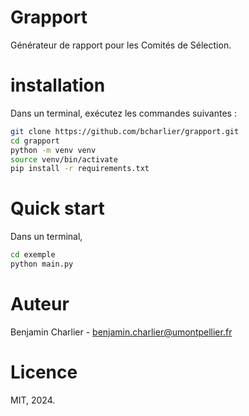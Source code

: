 # Grapport

Générateur de rapport pour les Comités de Sélection.

# installation

Dans un terminal, exécutez les commandes suivantes :
```bash
git clone https://github.com/bcharlier/grapport.git
cd grapport
python -m venv venv
source venv/bin/activate
pip install -r requirements.txt
```

# Quick start

Dans un terminal,
```bash
cd exemple
python main.py
```

# Auteur

Benjamin Charlier - [benjamin.charlier@umontpellier.fr](mailto:benjamin.charlier@umontpellier.fr)

# Licence

MIT, 2024.